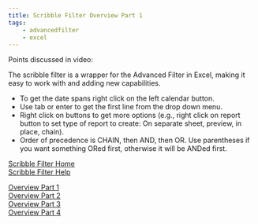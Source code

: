 ```yaml
---
title: Scribble Filter Overview Part 1
tags: 
    - advancedfilter
    - excel
---
```


Points discussed in video:

The scribble filter is a wrapper for the Advanced Filter in Excel,
making it easy to work with and adding new capabilities.

-   To get the date spans right click on the left calendar button.
-   Use tab or enter to get the first line from the drop down menu.
-   Right click on buttons to get more options (e.g., right click on
    report button to set type of report to create: On separate sheet,
    preview, in place, chain).
-   Order of precedence is CHAIN, then AND, then OR. Use parentheses if
    you want something ORed first, otherwise it will be ANDed first.

[Scribble Filter Home](http://wp.me/P26YjB-7Z)\
 [Scribble Filter Help](http://wp.me/P26YjB-82)

[Overview Part 1](http://wp.me/p26YjB-85)\
[Overview Part 2](http://wp.me/p26YjB-8o)\
[Overview Part 3](http://wp.me/p26YjB-8s)\
[Overview Part 4](http://wp.me/p26YjB-8Y)
